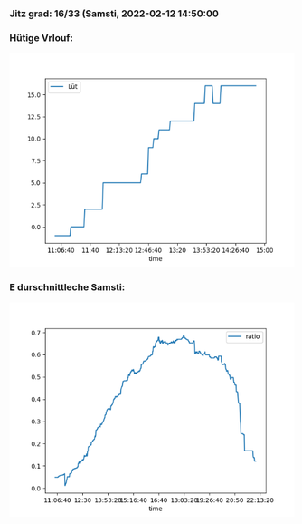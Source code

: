 ### Jitz grad: 16/33 (Samsti, 2022-02-12 14:50:00

### Hütige Vrlouf:
![Graph](Today.png)

### E durschnittleche Samsti:
![Graph](Samsti.png)